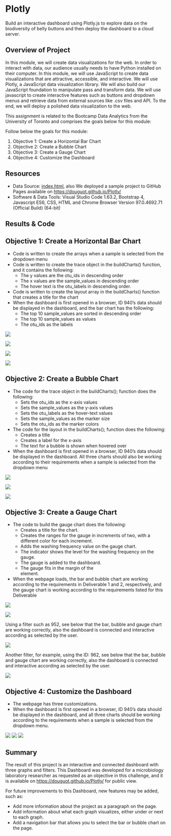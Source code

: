 # Plotly
Build an interactive dashboard using Plotly.js to explore data on the biodiversity of belly buttons and then deploy the dashboard to a cloud server.

## Overview of Project

In this module, we will create data visualizations for the web. In order to interact with data, our audience usually needs to have Python installed on their computer. In this module, we will use JavaScript to create data visualizations that are attractive, accessible, and interactive. We will use Plotly, a JavaScript data visualization library. We will also build our JavaScript foundation to manipulate pass and transform data. We will use javascript to create interactive features such as buttons and dropdown menus and retrieve data from external sources like .csv files and API. To the end, we will deploy a polished data visualization to the web.

This assignment is related to the Bootcamp Data Analytics from the University of Toronto and comprises the goals below for this module: 

Follow below the goals for this module:

1) Objective 1: Create a Horizontal Bar Chart
2) Objective 2: Create a Bubble Chart
3) Objective 3: Create a Gauge Chart
4) Objective 4: Customize the Dashboard

## Resources

* Data Source: [index.html](https://github.com/DougUOT/Plotly/blob/main/index.html), also We deployed a sample project to GitHub Pages available on https://douguot.github.io/Plotly/
* Software & Data Tools: Visual Studio Code 1.63.2, Bootstrap 4, Javascript ES6, CSS, HTML and Chrome Browser Version 97.0.4692.71 (Official Build) (64-bit)

## Results & Code

## Objective 1: Create a Horizontal Bar Chart

* Code is written to create the arrays when a sample is selected from the dropdown menu 
* Code is written to create the trace object in the buildCharts() function, and it contains the following: 
    * The y values are the otu_ids in descending order
    * The x values are the sample_values in descending order
    * The hover text is the otu_labels in descending order.
* Code is written to create the layout array in the buildCharts() function that creates a title for the chart 
* When the dashboard is first opened in a browser, ID 940’s data should be displayed in the dashboard, and the bar chart has the following: 
    * The top 10 sample_values are sorted in descending order
    * The top 10 sample_values as values
    * The otu_ids as the labels

![](https://github.com/DougUOT/Plotly/blob/main/Resources/Images/Capture_Module12_2.PNG)

![](https://github.com/DougUOT/Plotly/blob/main/Resources/Images/Capture_Module12_1_code.PNG)

![](https://github.com/DougUOT/Plotly/blob/main/Resources/Images/Capture_Module12_2_code.PNG)

![](https://github.com/DougUOT/Plotly/blob/main/Resources/Images/Capture_Module12_3_code.PNG)

## Objective 2: Create a Bubble Chart

* The code for the trace object in the buildCharts(); function does the following:
    * Sets the otu_ids as the x-axis values
    * Sets the sample_values as the y-axis values
    * Sets the otu_labels as the hover-text values
    * Sets the sample_values as the marker size
    * Sets the otu_ids as the marker colors
* The code for the layout in the buildCharts(); function does the following: 
    * Creates a title
    * Creates a label for the x-axis
    * The text for a bubble is shown when hovered over
* When the dashboard is first opened in a browser, ID 940’s data should be displayed in the dashboard. All three charts should also be working according to their requirements when a sample is selected from the dropdown menu 

![](https://github.com/DougUOT/Plotly/blob/main/Resources/Images/Capture2_1.PNG)

![](https://github.com/DougUOT/Plotly/blob/main/Resources/Images/Capture2_2.PNG)

![](https://github.com/DougUOT/Plotly/blob/main/Resources/Images/Capture2_3.PNG)

## Objective 3: Create a Gauge Chart

* The code to build the gauge chart does the following: 
    * Creates a title for the chart.
    * Creates the ranges for the gauge in increments of two, with a different color for each increment.
    * Adds the washing frequency value on the gauge chart.
    * The indicator shows the level for the washing frequency on the gauge.
    * The gauge is added to the dashboard.
    * The gauge fits in the margin of the <div> element.
* When the webpage loads, the bar and bubble chart are working according to the requirements in Deliverable 1 and 2, respectively, and the gauge chart is working according to the requirements listed for this Deliverable 

![](https://github.com/DougUOT/Plotly/blob/main/Resources/Images/Capture3_1.PNG)
  
![](https://github.com/DougUOT/Plotly/blob/main/Resources/Images/Capture3_2.PNG)

Using a filter such as 952, see below that the bar, bubble and gauge chart are working correctly, also the dashboard is connected and interactive according as selected by the user.
  
![](https://github.com/DougUOT/Plotly/blob/main/Resources/Images/Capture3_3.PNG)

Another filter, for example, using the ID: 962, see below that the bar, bubble and gauge chart are working correctly, also the dashboard is connected and interactive according as selected by the user.
 
![](https://github.com/DougUOT/Plotly/blob/main/Resources/Images/Capture3_4.PNG)
  
## Objective 4: Customize the Dashboard

* The webpage has three customizations. 
* When the dashboard is first opened in a browser, ID 940’s data should be displayed in the dashboard, and all three charts should be working according to the requirements when a sample is selected from the dropdown menu.
  
![](https://github.com/DougUOT/Plotly/blob/main/Resources/Images/Capture4_1.PNG)
![](https://github.com/DougUOT/Plotly/blob/main/Resources/Images/Capture4_2.PNG)
![](https://github.com/DougUOT/Plotly/blob/main/Resources/Images/Capture4_3.PNG)

## Summary
  
The result of this project is an interactive and connected dashboard with three graphs and filters. This Dashboard was developed for a microbiology laboratory researcher as requested as an objective in this challenge, and it is available on https://douguot.github.io/Plotly/ for public view.

For future improvements to this Dashboard, new features may be added, such as:

* Add more information about the project as a paragraph on the page.
* Add information about what each graph visualizes, either under or next to each graph.
* Add a navigation bar that allows you to select the bar or bubble chart on the page. 
